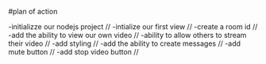 #plan of action

-initializze our nodejs project //
-intialize our first view //
-create a room id //
-add the ability to view our own video //
-ability to allow others to stream their video //
-add styling //
-add the ability to create messages //
-add mute button //
-add stop video button //